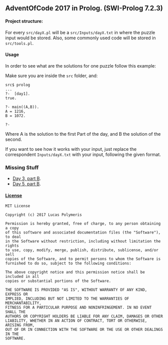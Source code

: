 ## AdventOfCode 2017 in Prolog. (SWI-Prolog 7.2.3)

#### Project structure:
For every ```src/dayX.pl``` will be a ```src/Inputs/dayX.txt``` in where the
puzzle input would be stored. Also, some commonly used code will be stored in ```src/tools.pl```. 

#### Usage
In order to see what are the solutions for one puzzle follow this example:

Make sure you are inside the ```src``` folder, and:
```
src$ prolog
...
?-  [day1].
true.

?- main((A,B)).
A = 1216,
B = 1072.

?-
```
Where A is the solution to the first Part of the day, and B the solution of the
second.

If you want to see how it works with your input, just replace the
correspondent ```Inputs/dayX.txt``` with your input, following the given format.

### Missing Stuff
-   [Day 3, part B](https://github.com/Average-user/adventofcode-pl-2017/blob/master/src/day3.pl).
-   [Day 5, part B](https://github.com/Average-user/adventofcode-pl-2017/blob/master/src/day5.pl).

#### [License](https://github.com/Average-user/adventofcode-pl-2017/blob/master/LICENSE)
```
MIT License

Copyright (c) 2017 Lucas Polymeris

Permission is hereby granted, free of charge, to any person obtaining a copy
of this software and associated documentation files (the "Software"), to deal
in the Software without restriction, including without limitation the rights
to use, copy, modify, merge, publish, distribute, sublicense, and/or sell
copies of the Software, and to permit persons to whom the Software is
furnished to do so, subject to the following conditions:

The above copyright notice and this permission notice shall be included in all
copies or substantial portions of the Software.

THE SOFTWARE IS PROVIDED "AS IS", WITHOUT WARRANTY OF ANY KIND, EXPRESS OR
IMPLIED, INCLUDING BUT NOT LIMITED TO THE WARRANTIES OF MERCHANTABILITY,
FITNESS FOR A PARTICULAR PURPOSE AND NONINFRINGEMENT. IN NO EVENT SHALL THE
AUTHORS OR COPYRIGHT HOLDERS BE LIABLE FOR ANY CLAIM, DAMAGES OR OTHER
LIABILITY, WHETHER IN AN ACTION OF CONTRACT, TORT OR OTHERWISE, ARISING FROM,
OUT OF OR IN CONNECTION WITH THE SOFTWARE OR THE USE OR OTHER DEALINGS IN THE
SOFTWARE.
```
